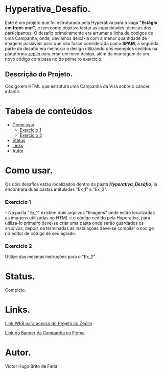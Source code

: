 # Hyperativa_Desafio.

<p>Este é um projeto que foi estruturado pela Hyperativa para a vaga <b>"Estágio em front-end"</b>, e tem como objetivo testar as capacidades técnicas dos participantes. O desafio primeiramente era arrumar a linha de codigos de uma Campanha, onde, devíamos deixá-la com a menor quantidade de imagens possíveis para que não fosse considerada como <b>SPAM</b>, a segunda parte do desafio era melhorar o design utilizando dos exemplos cedidos na plataforma <a href="https://zeplin.io/">zeplin</a> para criar um novo design, além da montagem de um novo código com base no do primeiro exercício.</p>

## Descrição do Projeto.

<p>Código em HTML que estrutura uma Campanha da Visa sobre o câncer infantil.</p>

Tabela de conteúdos
=================
<!--ts-->
   * [Como usar](#como-usar)
      * [Exercício 1](#exercício-1)
      * [Exercício 2](#exercício-2)
   * [Status](#status)
   * [Links](#Links)
   * [Autor](#autor)
<!--te-->
 
# Como usar.

<p>Os dois desafios estão localizados dentro da pasta <b><i>Hyperativa_Desafio</b></i>, lá encontrara duas pastas intituladas "Ex_1" e "Ex_2".</p>

### Exercício 1

<p>- Na pasta "Ex_1" existem dois arquivos "Imagens" onde estão localizadas as imagens utilizadas no HTML e o código cedido pela Hyperativa, para utiliza-lo primeiro deve-se criar uma pasta onde serão guardados os aruqivos, depois de terminadas as instalações deve-se compilar o código no editor de código de seu agrado.</p>
  
 ### Exercício 2
 <p> Utilize das mesmas instruções para o "Ex_2"</p>

# Status.

<p>Completo.</p>

# Links.

<p><a href="https://zpl.io/aMEzKlN">Link WEB para acesso do Projeto no Zeplin</a></p>
<p><a href="https://www.figma.com/file/QCgXdYgOJzYLfrkJH3NW90/Desing_Desafio">Link do Banner da Campanha no Figma</a></p>

# Autor.

<p>Victor Hugo Brito de Faria</p>

